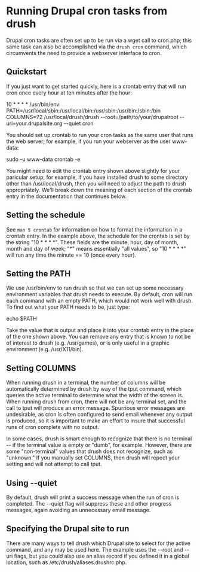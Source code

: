 Running Drupal cron tasks from drush
====================================

Drupal cron tasks are often set up to be run via a wget call to cron.php; this same task can also be accomplished via the `drush cron` command, which circumvents the need to provide a webserver interface to cron.

Quickstart
----------

If you just want to get started quickly, here is a crontab entry that will run cron once every hour at ten minutes after the hour:

10 \* \* \* \* /usr/bin/env PATH=/usr/local/sbin:/usr/local/bin:/usr/sbin:/usr/bin:/sbin:/bin COLUMNS=72 /usr/local/drush/drush --root=/path/to/your/drupalroot --uri=your.drupalsite.org --quiet cron

You should set up crontab to run your cron tasks as the same user that runs the web server; for example, if you run your webserver as the user www-data:

sudo -u www-data crontab -e

You might need to edit the crontab entry shown above slightly for your paricular setup; for example, if you have installed drush to some directory other than /usr/local/drush, then you will need to adjust the path to drush appropriately. We'll break down the meaning of each section of the crontab entry in the documentation that continues below.

Setting the schedule
--------------------

See `man 5 crontab` for information on how to format the information in a crontab entry. In the example above, the schedule for the crontab is set by the string "10 \* \* \* \*". These fields are the minute, hour, day of month, month and day of week; "\*" means essentially "all values", so "10 \* \* \* \*" will run any time the minute == 10 (once every hour).

Setting the PATH
----------------

We use /usr/bin/env to run drush so that we can set up some necessary environment variables that drush needs to execute. By default, cron will run each command with an empty PATH, which would not work well with drush. To find out what your PATH needs to be, just type:

echo $PATH

Take the value that is output and place it into your crontab entry in the place of the one shown above. You can remove any entry that is known to not be of interest to drush (e.g. /usr/games), or is only useful in a graphic environment (e.g. /usr/X11/bin).

Setting COLUMNS
---------------

When running drush in a terminal, the number of columns will be automatically determined by drush by way of the tput command, which queries the active terminal to determine what the width of the screen is. When running drush from cron, there will not be any terminal set, and the call to tput will produce an error message. Spurrious error messages are undesirable, as cron is often configured to send email whenever any output is produced, so it is important to make an effort to insure that successful runs of cron complete with no output.

In some cases, drush is smart enough to recognize that there is no terminal -- if the terminal value is empty or "dumb", for example. However, there are some "non-terminal" values that drush does not recognize, such as "unknown." If you manually set COLUMNS, then drush will repect your setting and will not attempt to call tput.

Using --quiet
-------------

By default, drush will print a success message when the run of cron is completed. The --quiet flag will suppress these and other progress messages, again avoiding an unnecessary email message.

Specifying the Drupal site to run
---------------------------------

There are many ways to tell drush which Drupal site to select for the active command, and any may be used here. The example uses the --root and --uri flags, but you could also use an alias record if you defined it in a global location, such as /etc/drush/aliases.drushrc.php.

